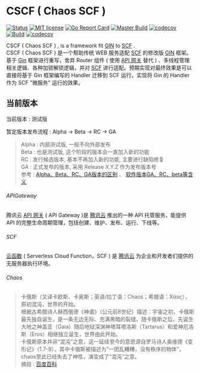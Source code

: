 # CSCF ( Chaos SCF ) 
[![Status](https://img.shields.io/badge/Status-Beta-yellow)](#当前版本) [![MIT license](https://img.shields.io/badge/license-MIT-brightgreen.svg)](https://opensource.org/licenses/MIT) [![Go Report Card](https://goreportcard.com/badge/github.com/offcn-jl/cscf)](https://goreportcard.com/report/github.com/offcn-jl/cscf) [![Master Build](https://github.com/offcn-jl/cscf/workflows/Master%20Build/badge.svg)](https://github.com/offcn-jl/cscf/actions?query=workflow%3A%22Master+Build%22) [![codecov](https://codecov.io/gh/offcn-jl/cscf/branch/master/graph/badge.svg)](https://codecov.io/gh/offcn-jl/cscf) [![Build](https://github.com/offcn-jl/cscf/workflows/Build/badge.svg)](https://github.com/offcn-jl/cscf/actions?query=workflow%3ABuild) [![codecov](https://codecov.io/gh/offcn-jl/cscf/branch/new-feature/graph/badge.svg)](https://codecov.io/gh/offcn-jl/cscf/branch/new-feature) 

CSCF ( Chaos SCF ) , is a framework fit [GIN](https://github.com/gin-gonic/gin) to [SCF](https://cloud.tencent.com/document/product/583) .  
CSCF ( Chaos SCF ) 是一个帮助传统 WEB 服务适配 [SCF](https://cloud.tencent.com/document/product/583) 的修改版 [GIN](https://github.com/gin-gonic/gin) 框架。  
基于 [Gin](https://github.com/gin-gonic/gin) 框架进行重写，舍弃 Router 组件 ( 使用 [API 网关](#APIGateway) 替代 ) 、多线程管理相关逻辑、各种加锁解锁逻辑，并对 [SCF](#SCF) 进行适配。预期实现对最终效果是可以直接将基于 Gin 框架编写的 Handler 迁移到 SCF 运行，实现将 Gin 的 Handler 作为 SCF "微服务" 运行的效果。

## 当前版本
当前版本 : 测试版

暂定版本发布流程 : Alpha -> Beta -> RC -> GA

> Alpha : 内部测试版, 一般不向外部发布  
> Beta : 也是测试版, 这个阶段的版本会一直加入新的功能  
> RC : 发行候选版本, 基本不再加入新的功能, 主要进行缺陷修复  
> GA : 正式发布的版本, 采用 Release X.Y.Z 作为发布版本号  
> 参考 : [Alpha、Beta、RC、GA版本的区别](http://www.blogjava.net/RomulusW/archive/2008/05/04/197985.html) 、 [软件版本GA、RC、beta等含义](https://blog.csdn.net/gnail_oug/article/details/79998154)

###### APIGateway
腾讯云 [API 网关](https://cloud.tencent.com/product/apigateway) ( API Gateway )是 [腾讯云](https://cloud.tencent.com) 推出的一种 API 托管服务，能提供 API 的完整生命周期管理，包括创建、维护、发布、运行、下线等。

###### SCF
[云函数](https://cloud.tencent.com/document/product/583) ( Serverless Cloud Function，SCF ) 是 [腾讯云](https://cloud.tencent.com) 为企业和开发者们提供的无服务器执行环境。

###### Chaos
> 卡俄斯（又译卡欧斯、卡奥斯；英语/拉丁语：Chaos；希腊语：Χάος），原初混沌，世界的开始。  
  根据古希腊诗人赫西俄德《神谱》（公元前8世纪）描述：宇宙之初，卡俄斯最先独自诞生，是一条无边无际、充满黑暗的裂缝。随卡俄斯之后，先诞生大地之神盖亚（Gaia）随后地狱深渊神塔耳塔洛斯（Tartarus）和爱神厄洛斯（Eros）相继独立诞生，世界由此开始。  
  卡俄斯原本并非“混沌”之意，这一延续至今的意思源自罗马诗人奥维德《变形记》（1.7-9），其中卡俄斯被描述为“一团乱糟糟，没有秩序的物体”，chaos至此已经失去了神性，演变成了“混沌”之意。  
> 摘自 : [百度百科](https://baike.baidu.com/item/卡俄斯/10724560?fromtitle=chaos&fromid=85022#viewPageContent)
